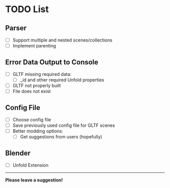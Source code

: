 # TODO List

## Parser
- [ ] Support multiple and nested scenes/collections
- [ ] Implement parenting

## Error Data Output to Console
- [ ] GLTF missing required data:
  - [ ] _id and other required Unfold properties
- [ ] GLTF not properly built
- [ ] File does not exist

## Config File
- [ ] Choose config file
- [ ] Save previously used config file for GLTF scenes
- [ ] Better modding options:
  - [ ] Get suggestions from users (hopefully)

## Blender
- [ ] Unfold Extension

---

**Please leave a suggestion!**
